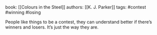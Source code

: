 book: [[Colours in the Steel]]
authors: [[K. J. Parker]]
tags: #contest #winning #losing


People like things to be a contest, they can understand better if there’s winners and losers. It’s just the way they are.